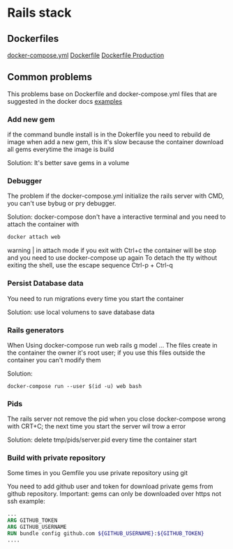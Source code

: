 # Rails stack

## Dockerfiles
[docker-compose.yml](examples/rails/docker-compose.yml)
[Dockerfile](examples/rails/docker/development/Dockerfile)
[Dockerfile Production](examples/rails/docker/production/Dockerfile)

## Common problems

This problems base on Dockerfile and docker-compose.yml files that are suggested in the docker docs [examples](https://docs.docker.com/compose/rails/#define-the-project)

### Add new gem

if the command bundle install is in the Dokerfile you need to rebuild de image when add a new gem, this it's slow because the container download all gems everytime the image is build

Solution: It's better save gems in a volume

### Debugger

The problem if the docker-compose.yml initialize the rails server with CMD, you can't
use bybug or pry debugger.

Solution:
docker-compose don't have a interactive terminal and you need to attach the container with
```sh
docker attach web
```
warning | in attach mode if you exit with Ctrl+c the container will be stop and you need to use docker-compose up again
To detach the tty without exiting the shell,
use the escape sequence Ctrl-p + Ctrl-q

### Persist Database data

You need to run migrations every time you start the container

Solution: use local volumens to save database data

### Rails generators
When Using docker-compose run web rails g model ...
The files create in the container the owner it's root user;
if you use this files outside the container you can't modify them

Solution:
```
docker-compose run --user $(id -u) web bash
```

### Pids

The rails server not remove the pid when you close docker-compose wrong with CRT+C;
the next time you start the server wil trow a error

Solution: delete tmp/pids/server.pid every time the container start

### Build with private repository

Some times in you Gemfile you use private repository using git

You need to add github user and token for download private gems from github repository.
Important: gems can only be downloaded over https not ssh
example:

```Dockerfile
...
ARG GITHUB_TOKEN
ARG GITHUB_USERNAME
RUN bundle config github.com ${GITHUB_USERNAME}:${GITHUB_TOKEN}
....
```
